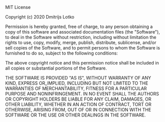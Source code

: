 MIT License

Copyright (c) 2020 Dmitrijs Lotko

Permission is hereby granted, free of charge, to any person obtaining a copy
of this software and associated documentation files (the "Software"), to deal
in the Software without restriction, including without limitation the rights
to use, copy, modify, merge, publish, distribute, sublicense, and/or sell
copies of the Software, and to permit persons to whom the Software is
furnished to do so, subject to the following conditions:

The above copyright notice and this permission notice shall be included in all
copies or substantial portions of the Software.

THE SOFTWARE IS PROVIDED "AS IS", WITHOUT WARRANTY OF ANY KIND, EXPRESS OR_IMPLIED, INCLUDING BUT NOT LIMITED TO THE WARRANTIES OF MERCHANTABILITY,
FITNESS FOR A PARTICULAR PURPOSE AND NONINFRINGEMENT. IN NO EVENT SHALL THE
AUTHORS OR COPYRIGHT HOLDERS BE LIABLE FOR ANY CLAIM, DAMAGES, OR OTHER
LIABILITY, WHETHER IN AN ACTION OF CONTRACT, TORT OR OTHERWISE, ARISING FROM,
OUT OF OR IN CONNECTION WITH THE SOFTWARE OR THE USE OR OTHER DEALINGS IN THE
SOFTWARE.
